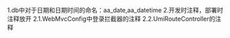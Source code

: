 1.db中对于日期和日期时间的命名：aa_date,aa_datetime
2.开发时注释，部署时注释放开
    2.1.WebMvcConfig中登录拦截器的注释
    2.2.UmiRouteController的注释
    
    
    
    